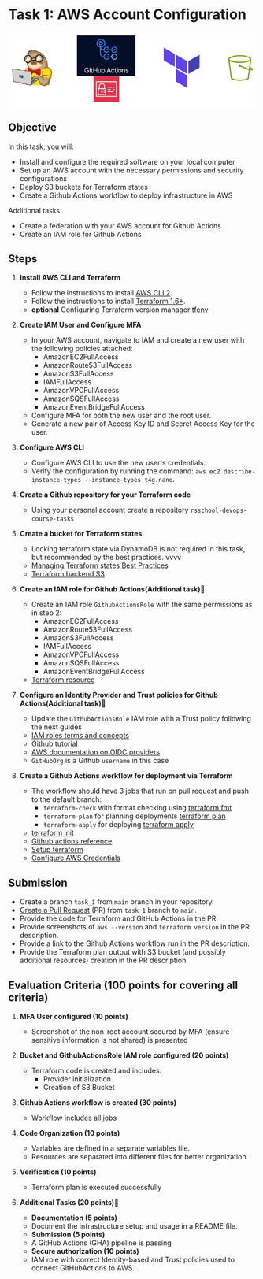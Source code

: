 # Task 1: AWS Account Configuration

![task_1 schema](../../visual_assets/task_1.png)

## Objective

In this task, you will:

- Install and configure the required software on your local computer
- Set up an AWS account with the necessary permissions and security configurations
- Deploy S3 buckets for Terraform states
- Create a Github Actions workflow to deploy infrastructure in AWS

Additional tasks:

- Create a federation with your AWS account for Github Actions
- Create an IAM role for Github Actions

## Steps

1. **Install AWS CLI and Terraform**

   - Follow the instructions to install [AWS CLI 2](https://docs.aws.amazon.com/cli/latest/userguide/getting-started-install.html).
   - Follow the instructions to install [Terraform 1.6+](https://developer.hashicorp.com/terraform/install?product_intent=terraform).
   - **optional** Configuring Terraform version manager [tfenv](https://github.com/tfutils/tfenv)

2. **Create IAM User and Configure MFA**

   - In your AWS account, navigate to IAM and create a new user with the following policies attached:
     - AmazonEC2FullAccess
     - AmazonRoute53FullAccess
     - AmazonS3FullAccess
     - IAMFullAccess
     - AmazonVPCFullAccess
     - AmazonSQSFullAccess
     - AmazonEventBridgeFullAccess
   - Configure MFA for both the new user and the root user.
   - Generate a new pair of Access Key ID and Secret Access Key for the user.

3. **Configure AWS CLI**

   - Configure AWS CLI to use the new user's credentials.
   - Verify the configuration by running the command: `aws ec2 describe-instance-types --instance-types t4g.nano`.

4. **Create a Github repository for your Terraform code**

   - Using your personal account create a repository `rsschool-devops-course-tasks`

5. **Create a bucket for Terraform states**

   - Locking terraform state via DynamoDB is not required in this task, but recommended by the best practices. vvvv
   - [Managing Terraform states Best Practices](https://spacelift.io/blog/terraform-s3-backend)
   - [Terraform backend S3](https://developer.hashicorp.com/terraform/language/backend/s3)

6. **Create an IAM role for Github Actions(Additional task)💫**

   - Create an IAM role `GithubActionsRole` with the same permissions as in step 2:
     - AmazonEC2FullAccess
     - AmazonRoute53FullAccess
     - AmazonS3FullAccess
     - IAMFullAccess
     - AmazonVPCFullAccess
     - AmazonSQSFullAccess
     - AmazonEventBridgeFullAccess
   - [Terraform resource](https://registry.terraform.io/providers/hashicorp/aws/latest/docs/resources/iam_role)

7. **Configure an Identity Provider and Trust policies for Github Actions(Additional task)💫**

   - Update the `GithubActionsRole` IAM role with a Trust policy following the next guides
   - [IAM roles terms and concepts](https://docs.aws.amazon.com/IAM/latest/UserGuide/id_roles.html#id_roles_terms-and-concepts)
   - [Github tutorial](https://docs.github.com/en/actions/security-for-github-actions/security-hardening-your-deployments/configuring-openid-connect-in-amazon-web-services)
   - [AWS documentation on OIDC providers](https://docs.aws.amazon.com/IAM/latest/UserGuide/id_roles_create_for-idp_oidc.html#idp_oidc_Create_GitHub)
   - `GitHubOrg` is a Github `username` in this case

8. **Create a Github Actions workflow for deployment via Terraform**
   - The workflow should have 3 jobs that run on pull request and push to the default branch:
     - `terraform-check` with format checking using [terraform fmt](https://developer.hashicorp.com/terraform/cli/commands/fmt)
     - `terraform-plan` for planning deployments [terraform plan](https://developer.hashicorp.com/terraform/cli/commands/plan)
     - `terraform-apply` for deploying [terraform apply](https://developer.hashicorp.com/terraform/cli/commands/apply)
   - [terraform init](https://developer.hashicorp.com/terraform/cli/commands/init)
   - [Github actions reference](https://docs.github.com/en/actions/writing-workflows/workflow-syntax-for-github-actions)
   - [Setup terraform](https://github.com/hashicorp/setup-terraform)
   - [Configure AWS Credentials](https://github.com/aws-actions/configure-aws-credentials)

## Submission

- Create a branch `task_1` from `main` branch in your repository.
- [Create a Pull Request](https://docs.github.com/en/pull-requests/collaborating-with-pull-requests/proposing-changes-to-your-work-with-pull-requests/creating-a-pull-request) (PR) from `task_1` branch to `main`.
- Provide the code for Terraform and GitHub Actions in the PR.
- Provide screenshots of `aws --version` and `terraform version` in the PR description.
- Provide a link to the Github Actions workflow run in the PR description.
- Provide the Terraform plan output with S3 bucket (and possibly additional resources) creation in the PR description.

## Evaluation Criteria (100 points for covering all criteria)

1. **MFA User configured (10 points)**

   - Screenshot of the non-root account secured by MFA (ensure sensitive information is not shared) is presented

2. **Bucket and GithubActionsRole IAM role configured (20 points)**

   - Terraform code is created and includes:
     - Provider initialization
     - Creation of S3 Bucket

3. **Github Actions workflow is created (30 points)**

   - Workflow includes all jobs

4. **Code Organization (10 points)**

   - Variables are defined in a separate variables file.
   - Resources are separated into different files for better organization.

5. **Verification (10 points)**

   - Terraform plan is executed successfully

6. **Additional Tasks (20 points)💫**
   - **Documentation (5 points)**
   - Document the infrastructure setup and usage in a README file.
   - **Submission (5 points)**
   - A GitHub Actions (GHA) pipeline is passing
   - **Secure authorization (10 points)**
   - IAM role with correct Identity-based and Trust policies used to connect GitHubActions to AWS.
